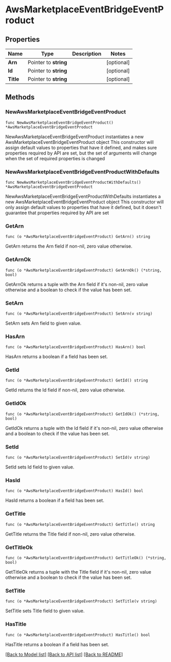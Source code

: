 # AwsMarketplaceEventBridgeEventProduct

## Properties

Name | Type | Description | Notes
------------ | ------------- | ------------- | -------------
**Arn** | Pointer to **string** |  | [optional] 
**Id** | Pointer to **string** |  | [optional] 
**Title** | Pointer to **string** |  | [optional] 

## Methods

### NewAwsMarketplaceEventBridgeEventProduct

`func NewAwsMarketplaceEventBridgeEventProduct() *AwsMarketplaceEventBridgeEventProduct`

NewAwsMarketplaceEventBridgeEventProduct instantiates a new AwsMarketplaceEventBridgeEventProduct object
This constructor will assign default values to properties that have it defined,
and makes sure properties required by API are set, but the set of arguments
will change when the set of required properties is changed

### NewAwsMarketplaceEventBridgeEventProductWithDefaults

`func NewAwsMarketplaceEventBridgeEventProductWithDefaults() *AwsMarketplaceEventBridgeEventProduct`

NewAwsMarketplaceEventBridgeEventProductWithDefaults instantiates a new AwsMarketplaceEventBridgeEventProduct object
This constructor will only assign default values to properties that have it defined,
but it doesn't guarantee that properties required by API are set

### GetArn

`func (o *AwsMarketplaceEventBridgeEventProduct) GetArn() string`

GetArn returns the Arn field if non-nil, zero value otherwise.

### GetArnOk

`func (o *AwsMarketplaceEventBridgeEventProduct) GetArnOk() (*string, bool)`

GetArnOk returns a tuple with the Arn field if it's non-nil, zero value otherwise
and a boolean to check if the value has been set.

### SetArn

`func (o *AwsMarketplaceEventBridgeEventProduct) SetArn(v string)`

SetArn sets Arn field to given value.

### HasArn

`func (o *AwsMarketplaceEventBridgeEventProduct) HasArn() bool`

HasArn returns a boolean if a field has been set.

### GetId

`func (o *AwsMarketplaceEventBridgeEventProduct) GetId() string`

GetId returns the Id field if non-nil, zero value otherwise.

### GetIdOk

`func (o *AwsMarketplaceEventBridgeEventProduct) GetIdOk() (*string, bool)`

GetIdOk returns a tuple with the Id field if it's non-nil, zero value otherwise
and a boolean to check if the value has been set.

### SetId

`func (o *AwsMarketplaceEventBridgeEventProduct) SetId(v string)`

SetId sets Id field to given value.

### HasId

`func (o *AwsMarketplaceEventBridgeEventProduct) HasId() bool`

HasId returns a boolean if a field has been set.

### GetTitle

`func (o *AwsMarketplaceEventBridgeEventProduct) GetTitle() string`

GetTitle returns the Title field if non-nil, zero value otherwise.

### GetTitleOk

`func (o *AwsMarketplaceEventBridgeEventProduct) GetTitleOk() (*string, bool)`

GetTitleOk returns a tuple with the Title field if it's non-nil, zero value otherwise
and a boolean to check if the value has been set.

### SetTitle

`func (o *AwsMarketplaceEventBridgeEventProduct) SetTitle(v string)`

SetTitle sets Title field to given value.

### HasTitle

`func (o *AwsMarketplaceEventBridgeEventProduct) HasTitle() bool`

HasTitle returns a boolean if a field has been set.


[[Back to Model list]](../README.md#documentation-for-models) [[Back to API list]](../README.md#documentation-for-api-endpoints) [[Back to README]](../README.md)


